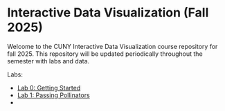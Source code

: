 # Interactive Data Visualization (Fall 2025)

Welcome to the CUNY Interactive Data Visualization course repository for fall 2025. This repository will be updated periodically throughout the semester with labs and data.

Labs:

- [Lab 0: Getting Started](/lab_0/readme)
- [Lab 1: Passing Pollinators](/lab_1/index)
- 
